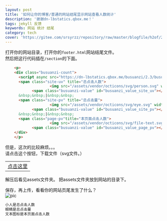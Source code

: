 ```yaml
---
layout: post
title: '如何让你的博客/普通的网站结尾显示网站查看人数统计'
description: '谢谢dn-lbstatics.qbox.me！'
tags: jekyll 反馈
keywords: 网站 统计 结尾 
category: tech
cover: 'https://gitee.com/srsyrzz/repository/raw/master/blogfile/h2of/2018-06-27%2018-21-37%20%E7%9A%84%E5%B1%8F%E5%B9%95%E6%88%AA%E5%9B%BE.png'
---
```

打开你的网站目录，打开你的`footer.html`网站结尾文件。  
然后把这行代码插在`/section`的下面。
```html
    <p>
    <div class="busuanzi-count">
      <script async src="https://dn-lbstatics.qbox.me/busuanzi/2.3/busuanzi.pure.mini.js"></script>
      <span class="site-uv" title="总点击人数">
					<img src="/assets/vendor/octicons/svg/person.svg" width="10" height="16">
			<span class="busuanzi-value" id="busuanzi_value_site_uv"></span></span>
      &nbsp;&nbsp;|&nbsp;&nbsp;
      <span class="site-pv" title="总点击量">
					<img src="/assets/vendor/octicons/svg/eye.svg" width="16" height="16">
			<span class="busuanzi-value" id="busuanzi_value_site_pv"></span></span>
      &nbsp;&nbsp;|&nbsp;&nbsp;
      <span class="page-pv"title="本页面点击人数">
					<img src="/assets/vendor/octicons/svg/file-text.svg" width="12" height="16">
			<span class="busuanzi-value" id="busuanzi_value_page_pv"></span></span>
    </div>
    </p>
```
但是，这次的比较麻烦。。。  
请点击这个按钮，下载文件（svg文件。）
 <table>
   <tr>
     <td><a href='https://gitee.com/srsyrzz/repository/raw/master/blogfile/h2of/wangzhantongji.svg.zip'>点击这里</a></td>
   </tr>
 </table>
解压后看见assets文件夹。  
把assets文件夹放到网站的目录下。  
  
保存，再上传，看看你的网站页尾发生了什么？  
![pic](https://gitee.com/srsyrzz/repository/raw/master/blogfile/h2of/2018-06-27%2018-21-37%20%E7%9A%84%E5%B1%8F%E5%B9%95%E6%88%AA%E5%9B%BE.png)
```default
小人是总点击人数
眼睛是总点击量
文本图标是本页面点击人数
```
